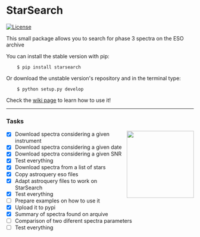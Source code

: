 
# StarSearch
[![License](https://img.shields.io/badge/license-MIT-blue.svg)](https://github.com/jdavidrcamacho/tedi/blob/master/LICENSE)

This small package allows you to search for phase 3 spectra on the ESO archive

You can install the stable version with pip:

        $ pip install starsearch

Or download the unstable version's repository and in the terminal type:

        $ python setup.py develop

Check the [wiki page](https://github.com/jdavidrcamacho/StarSearch/wiki) to learn how to use it!


----------
### Tasks

<img align="right" width="180" height="180" src="https://i.imgur.com/yhIts2Y.png">

- [x] Download spectra considering a given instrument
- [x] Download spectra considering a given date
- [x] Download spectra considering a given SNR
- [x] Test everything
- [x] Download spectra from a list of stars
- [x] Copy astroquery eso files 
- [x] Adapt astroquery files to work on StarSearch
- [x] Test everything
- [ ] Prepare examples on how to use it
- [x] Upload it to pypi
- [x] Summary of spectra found on arquive
- [ ] Comparison of two diferent spectra parameters
- [ ] Test everything
